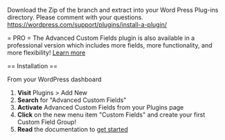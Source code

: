 Download the Zip of the branch and extract into your Word Press Plug-ins directory. Please comment with your questions.
https://wordpress.com/support/plugins/install-a-plugin/


= PRO =
The Advanced Custom Fields plugin is also available in a professional version which includes more fields, more functionality, and more flexibility! [Learn more](https://www.advancedcustomfields.com/pro/)


== Installation ==

From your WordPress dashboard

1. **Visit** Plugins > Add New
2. **Search** for "Advanced Custom Fields"
3. **Activate** Advanced Custom Fields from your Plugins page
4. **Click** on the new menu item "Custom Fields" and create your first Custom Field Group!
5. **Read** the documentation to [get started](https://www.advancedcustomfields.com/resources/getting-started-with-acf/)